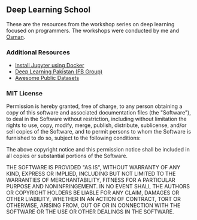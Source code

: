 ## Deep Learning School

These are the resources from the workshop series on deep learning focused on programmers. The workshops were conducted by me and [Osman](https://github.com/osman-mian).

### Additional Resources

- [Install Jupyter using Docker](https://github.com/jupyter/docker-stacks)
- [Deep Learning Pakistan (FB Group)](https://www.facebook.com/groups/758587400948797/)
- [Awesome Public Datasets](https://github.com/caesar0301/awesome-public-datasets)



### MIT License


Permission is hereby granted, free of charge, to any person 
obtaining a copy of this software and associated documentation 
files (the "Software"), to deal in the Software without restriction, 
including without limitation the rights to use, copy, modify, 
merge, publish, distribute, sublicense, and/or sell copies of 
the Software, and to permit persons to whom the Software is 
furnished to do so, subject to the following conditions:

The above copyright notice and this permission notice shall be included 
in all copies or substantial portions of the Software.

THE SOFTWARE IS PROVIDED "AS IS", WITHOUT WARRANTY OF ANY KIND, 
EXPRESS OR IMPLIED, INCLUDING BUT NOT LIMITED TO THE WARRANTIES OF 
MERCHANTABILITY, FITNESS FOR A PARTICULAR PURPOSE AND NONINFRINGEMENT. 
IN NO EVENT SHALL THE AUTHORS OR COPYRIGHT HOLDERS BE LIABLE FOR 
ANY CLAIM, DAMAGES OR OTHER LIABILITY, WHETHER IN AN ACTION OF CONTRACT, 
TORT OR OTHERWISE, ARISING FROM, OUT OF OR IN CONNECTION WITH THE SOFTWARE 
OR THE USE OR OTHER DEALINGS IN THE SOFTWARE.